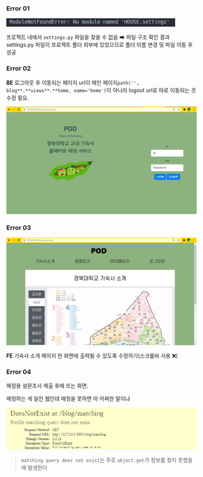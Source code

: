 



### Error 01

<img src="README.assets/image-20201102133345447.png" alt="image-20201102133345447"  />

프로젝트 내에서 `settings.py` 파일을 찾을 수 없음 ➡ 파일 구조 확인 결과 settings.py 파일이 프로젝트 폴더 외부에 있었으므로 폴더 이름 변경 및 파일 이동 후 성공

### Error 02

**BE** 로그아웃 후 이동되는 페이지 url이 메인 페이지`path('', blog**.**views**.**home, name='home')`이 아니라 logout url로 따로 이동되는 것 수정 필요.

![image-20201102143042091](README.assets/image-20201102143042091.png)

### Error 03

![image-20201102144035693](README.assets/image-20201102144035693.png)

**FE** 기숙사 소개 페이지 한 화면에 출력될 수 있도록 수정하기(스크롤바 사용 ❌)

### Error 04

매칭용 설문조사 제출 후에 뜨는 화면.

매칭하는 게 일인 웹인데 매칭을 못하면 아 어쩌란 말이냐

![image-20201102152137313](Errors.assets/image-20201102152137313.png)

>  `matching query does not exist`는 주로 `object.get`가 정보를 찾지 못했을 때 발생한다

